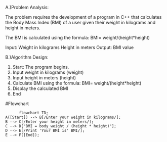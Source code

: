 A.)Problem Analysis:
 
  The problem requires the development of a program in C++ that calculates the Body Mass Index (BMI) of a user given their weight in kilograms and height in meters. 
  
  The BMI is calculated using the formula:  BMI= weight/(height*height)

Input:
  Weight in kilograms
  Height in meters
  Output:
  BMI value 
  
B.)Algorithm Design:
  1. Start: The program begins.
  2. Input weight in kilograms (weight)
  3. Input height in meters (height)
  4. Calculate BMI using the formula: 
                              BMI= weight/(height*height)
  5. Display the calculated BMI
  6. End
     
#Flowchart

```mermaid
      flowchart TD;
A([Start]) --> B[/Enter your weight in kilograms/];
B --> C[/Enter your height in meters/];
C --> D["BMI = body_weight / (height * height)"];
D --> E[/Print 'Your BMI is' BMI/];
E --> F([End]);
```

 


